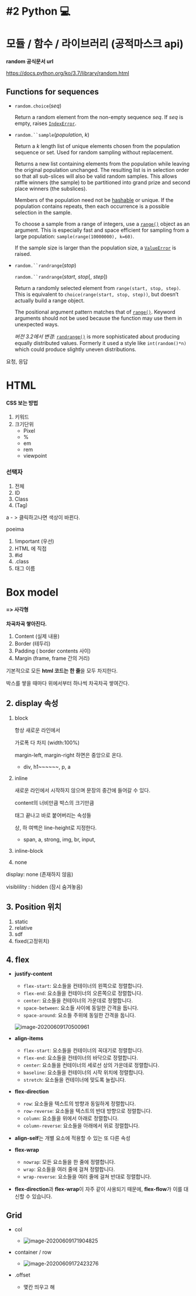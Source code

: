 # #2 Python :computer:

# 모듈 / 함수 / 라이브러리 (공적마스크 api)

**random 공식문서 url**

https://docs.python.org/ko/3.7/library/random.html



## Functions for sequences

- `random.choice`(*seq*)

  Return a random element from the non-empty sequence *seq*. If *seq* is empty, raises [`IndexError`](https://docs.python.org/ko/3.7/library/exceptions.html#IndexError).

- `random.``sample`(*population*, *k*)

  Return a *k* length list of unique elements chosen from the population sequence or set. Used for random sampling without replacement.

  Returns a new list containing elements from the population while leaving the original population unchanged. The resulting list is in selection order so that all sub-slices will also be valid random samples. This allows raffle winners (the sample) to be partitioned into grand prize and second place winners (the subslices).

  Members of the population need not be [hashable](https://docs.python.org/ko/3.7/glossary.html#term-hashable) or unique. If the population contains repeats, then each occurrence is a possible selection in the sample.

  To choose a sample from a range of integers, use a [`range()`](https://docs.python.org/ko/3.7/library/stdtypes.html#range) object as an argument. This is especially fast and space efficient for sampling from a large population: `sample(range(10000000), k=60)`.

  If the sample size is larger than the population size, a [`ValueError`](https://docs.python.org/ko/3.7/library/exceptions.html#ValueError) is raised.

- `random.``randrange`(*stop*)

  `random.``randrange`(*start*, *stop*[, *step*])

  Return a randomly selected element from `range(start, stop, step)`. This is equivalent to `choice(range(start, stop, step))`, but doesn’t actually build a range object.

  The positional argument pattern matches that of [`range()`](https://docs.python.org/ko/3.7/library/stdtypes.html#range). Keyword arguments should not be used because the function may use them in unexpected ways.

  *버전 3.2에서 변경:* [`randrange()`](https://docs.python.org/ko/3.7/library/random.html#random.randrange) is more sophisticated about producing equally distributed values. Formerly it used a style like `int(random()*n)` which could produce slightly uneven distributions.

요청, 응답




# HTML

#### CSS 보는 방법 



1. 키워드
2. 크기단위 
   * Pixel 
   * %
   * em
   * rem
   * viewpoint



### 선택자

1. 전체
2. ID
3. Class
4. (Tag)



a - > 클릭하고나면 색상이 바뀐다.

poeima



1. !important (우선)
2. HTML 에 직접
3. #id 
4. .class
5. 태그 이름 



# Box model

#### => 사각형

**차곡차곡 쌓아진다.**



1. Content (실제 내용)
2. Border (테두리)
3. Padding ( border contents 사이)
4. Margin (frame, frame 간의 거리)



기본적으로 모든 **html 코드는 한 줄**을 모두 차지한다.

박스를 쌓을 때마다 위에서부터 하나씩 차곡차곡 쌓여간다.



## 2. display 속성

1. block

   항상 새로운 라인에서 

   가로폭 다 차지 (width:100%)

   margin-left, margin-right 하면은 중앙으로 온다.

   * div, h1~~~~~~, p, a 

2. inline

   새로운 라인에서 시작하지 않으며 문장의 중간에 들어갈 수 있다.

   content의 너비만큼 박스의 크기만큼

   태그 끝나고 바로 붙어버리는 속성들

   상, 하 여백은 line-height로 지정한다.

   * span, a, strong, img, br, input,

3. inline-block

4. none

display: none (존재하지 않음)

visiblility : hidden (잠시 숨겨놓음)





## 3. Position 위치

1. static
2. relative
3. sdf
4. fixed(고정위치)



## 4. flex

* **justify-content**

  * `flex-start`: 요소들을 컨테이너의 왼쪽으로 정렬합니다.
  * `flex-end`: 요소들을 컨테이너의 오른쪽으로 정렬합니다.
  * `center`: 요소들을 컨테이너의 가운데로 정렬합니다.
  * `space-between`: 요소들 사이에 동일한 간격을 둡니다.
  * `space-around`: 요소들 주위에 동일한 간격을 둡니다.

  ![image-20200609170500961](C:\Users\ohhoj\AppData\Roaming\Typora\typora-user-images\image-20200609170500961.png)

* **align-items**

  * `flex-start`: 요소들을 컨테이너의 꼭대기로 정렬합니다.
  * `flex-end`: 요소들을 컨테이너의 바닥으로 정렬합니다.
  * `center`: 요소들을 컨테이너의 세로선 상의 가운데로 정렬합니다.
  * `baseline`: 요소들을 컨테이너의 시작 위치에 정렬합니다.
  * `stretch`: 요소들을 컨테이너에 맞도록 늘립니다.

  

* **flex-direction**

  * `row`: 요소들을 텍스트의 방향과 동일하게 정렬합니다.
  * `row-reverse`: 요소들을 텍스트의 반대 방향으로 정렬합니다.
  * `column`: 요소들을 위에서 아래로 정렬합니다.
  * `column-reverse`: 요소들을 아래에서 위로 정렬합니다.

  

* **align-self**는 개별 요소에 적용할 수 있는 또 다른 속성



* **flex-wrap**

  * `nowrap`: 모든 요소들을 한 줄에 정렬합니다.
  * `wrap`: 요소들을 여러 줄에 걸쳐 정렬합니다.
  * `wrap-reverse`: 요소들을 여러 줄에 걸쳐 반대로 정렬합니다.

  

* **flex-direction**과 **flex-wrap**이 자주 같이 사용되기 때문에, **flex-flow**가 이를 대신할 수 있습니다.





## Grid

* col

  * ![image-20200609171904825](C:\Users\ohhoj\AppData\Roaming\Typora\typora-user-images\image-20200609171904825.png)

  

* container / row

  * ![image-20200609172423276](C:\Users\ohhoj\AppData\Roaming\Typora\typora-user-images\image-20200609172423276.png)



* .offset
  * 몇칸 띄우고 해